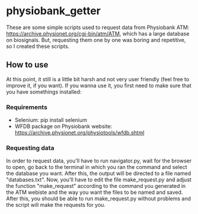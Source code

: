 # physiobank_getter

These are some simple scripts used to request data from Physiobank ATM: https://archive.physionet.org/cgi-bin/atm/ATM, which has a large database on biosignals. But, requesting them one by one was boring and repetitive, so I created these scripts. 

## How to use
At this point, it still is a little bit harsh and not very user friendly (feel free to improve it, if you want). 
If you wanna use it, you first need to make sure that you have somethings installed:
### Requirements
- Selenium: pip install selenium
- WFDB package on Physiobank website: https://archive.physionet.org/physiotools/wfdb.shtml 

### Requesting data
In order to request data, you'll have to run navigator.py, wait for the browser to open, go back to the terminal in which you ran the command and select the database you want. After this, the output will be directed to a file named "databases.txt".
Now, you'll have to edit the file make_request.py and adjust the function "make_request" according to the command you generated in the ATM webiste and the way you want the files to be named and saved.
After this, you should be able to run make_request.py without problems and the script will make the requests for you.


